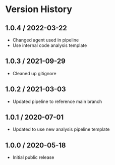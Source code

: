 # Version History

## 1.0.4 / 2022-03-22

- Changed agent used in pipeline
- Use internal code analysis template

## 1.0.3 / 2021-09-29

- Cleaned up gitignore

## 1.0.2 / 2021-03-03

- Updated pipeline to reference main branch

## 1.0.1 / 2020-07-01

- Updated to use new analysis pipeline template

## 1.0.0 / 2020-05-18

- Initial public release
